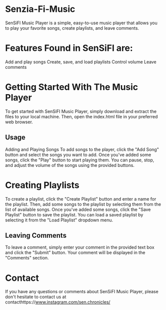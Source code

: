 # Senzia-Fi-Music
SenSiFI Music Player is a simple, easy-to-use music player that allows you to play your favorite songs, create playlists, and leave comments.

# Features Found in SenSiFI are:
Add and play songs Create, save, and load playlists Control volume Leave comments

# Getting Started With The Music Player
To get started with SenSiFI Music Player, simply download and extract the files to your local machine. Then, open the index.html file in your preferred web browser.

## Usage
Adding and Playing Songs To add songs to the player, click the "Add Song" button and select the songs you want to add. Once you've added some songs, click the "Play" button to start playing them. You can pause, stop, and adjust the volume of the songs using the provided buttons.

# Creating Playlists
To create a playlist, click the "Create Playlist" button and enter a name for the playlist. Then, add some songs to the playlist by selecting them from the list of available songs. Once you've added some songs, click the "Save Playlist" button to save the playlist. You can load a saved playlist by selecting it from the "Load Playlist" dropdown menu.

## Leaving Comments
To leave a comment, simply enter your comment in the provided text box and click the "Submit" button. Your comment will be displayed in the "Comments" section.

# Contact
If you have any questions or comments about SenSiFI Music Player, please don't hesitate to contact us at contacthttps://www.instagram.com/sen.chronicles/
